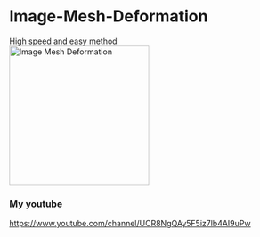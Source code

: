 # Image-Mesh-Deformation
High speed and easy method<br>
<img width="251" alt="Image Mesh Deformation" src="https://user-images.githubusercontent.com/38092328/89722024-22265400-da1f-11ea-8996-91b7bae5005f.png"><br>
### My youtube
https://www.youtube.com/channel/UCR8NgQAy5F5iz7lb4AI9uPw
